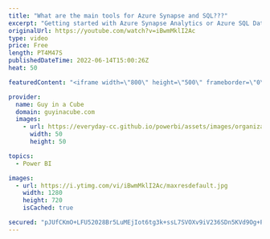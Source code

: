 ```yaml
---
title: "What are the main tools for Azure Synapse and SQL???"
excerpt: "Getting started with Azure Synapse Analytics or Azure SQL Database? Or even Microsoft SQL Server in general? Patrick shows you how to use some of the common tools and be able to connect to your instance!  Download SQL Server Management Studio https://docs.microsoft.com/sql/ssms/download-sql-server-management-studio-ssms"
originalUrl: https://youtube.com/watch?v=iBwmMklI2Ac
type: video
price: Free
length: PT4M47S
publishedDateTime: 2022-06-14T15:00:26Z
heat: 50

featuredContent: "<iframe width=\"800\" height=\"500\" frameborder=\"0\" src=\"https://www.youtube.com/embed/iBwmMklI2Ac\" allow=\"accelerometer; autoplay; encrypted-media; gyroscope; picture-in-picture\" allowfullscreen></iframe>"

provider:
  name: Guy in a Cube
  domain: guyinacube.com
  images:
    - url: https://everyday-cc.github.io/powerbi/assets/images/organizations/guyinacube.com-50x50.jpg
      width: 50
      height: 50

topics:
  - Power BI

images:
  - url: https://i.ytimg.com/vi/iBwmMklI2Ac/maxresdefault.jpg
    width: 1280
    height: 720
    isCached: true

secured: "pJUfCKmO+LFU52028Br5LuMEjIot6tg3k+ssL7SVOXv9iV236SDn5KVd9Og+PJ/Ixlh1wYM6xTac9F2LRV2NOy2QOkWYWSJanE3NfaBnqbufhhUW03owzKf6zl24QmhEgXhUSxv0DYael4f6w8m+cOWTAj6G6a7xtJ3we92wHdkTdqq3vb+Sw9IwAXPAdBz4quXUKPbh/OCix+mW3u9qIeGsCZ75PN7YTMJ3kjRXa+4V6wd0VP5l1aWjGttnh2bgyrWzFoxHMRRnmpYKBk4hRD9IXlM0v9ri+U6HeyzCqW8cfoSZlNasClNMWtevgcgP71GSZSnJ1y+g8S9UfiOyjWrU1vOyZaBSLbD3RRyRZyvm7TXyBhcQus4jTVjFsRrOav9xcz+yeitJHjt1CB5R/jb2OMNX3CWZO+eUn+NaeBM=;RrjPUQAsTRmWyYKUJ6a9oA=="
---
```


